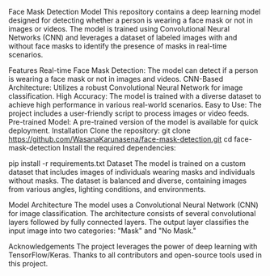 Face Mask Detection Model
This repository contains a deep learning model designed for detecting whether a person is wearing a face mask or not in images or videos. The model is trained using Convolutional Neural Networks (CNN) and leverages a dataset of labeled images with and without face masks to identify the presence of masks in real-time scenarios.

Features
Real-time Face Mask Detection: The model can detect if a person is wearing a face mask or not in images and videos.
CNN-Based Architecture: Utilizes a robust Convolutional Neural Network for image classification.
High Accuracy: The model is trained with a diverse dataset to achieve high performance in various real-world scenarios.
Easy to Use: The project includes a user-friendly script to process images or video feeds.
Pre-trained Model: A pre-trained version of the model is available for quick deployment.
Installation
Clone the repository:
git clone https://github.com/WasanaKarunasena/face-mask-detection.git
cd face-mask-detection
Install the required dependencies:

pip install -r requirements.txt
Dataset
The model is trained on a custom dataset that includes images of individuals wearing masks and individuals without masks. The dataset is balanced and diverse, containing images from various angles, lighting conditions, and environments.

Model Architecture
The model uses a Convolutional Neural Network (CNN) for image classification. The architecture consists of several convolutional layers followed by fully connected layers. The output layer classifies the input image into two categories: "Mask" and "No Mask."

Acknowledgements
The project leverages the power of deep learning with TensorFlow/Keras.
Thanks to all contributors and open-source tools used in this project.
